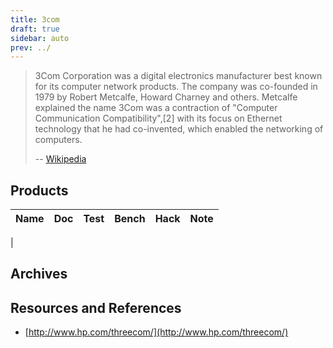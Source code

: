 ```yaml
---
title: 3com
draft: true
sidebar: auto
prev: ../
---
```


> 3Com Corporation was a digital electronics manufacturer best known
> for its computer network products. The company was co-founded in
> 1979 by Robert Metcalfe, Howard Charney and others. Metcalfe
> explained the name 3Com was a contraction of "Computer Communication
> Compatibility",[2] with its focus on Ethernet technology that he had
> co-invented, which enabled the networking of computers.
>
> -- [Wikipedia](https://en.wikipedia.org/wiki/3Com)

## Products

| Name                      | Doc | Test | Bench | Hack | Note |
|---------------------------|-----|------|-------|------|------|
| 

## Archives

## Resources and References

 * [http://www.hp.com/threecom/](http://www.hp.com/threecom/)
